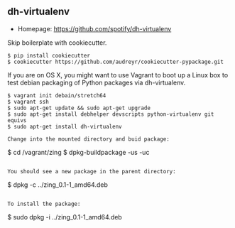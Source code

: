 dh-virtualenv
-------------

* Homepage: https://github.com/spotify/dh-virtualenv

Skip boilerplate with cookiecutter.

```
$ pip install cookiecutter
$ cookiecutter https://github.com/audreyr/cookiecutter-pypackage.git
```

If you are on OS X, you might want to use Vagrant to boot up a Linux box
to test debian packaging of Python packages via dh-virtualenv.

```
$ vagrant init debain/stretch64
$ vagrant ssh
$ sudo apt-get update && sudo apt-get upgrade
$ sudo apt-get install debhelper devscripts python-virtualenv git equivs
$ sudo apt-get install dh-virtualenv

Change into the mounted directory and buid package:

```
$ cd /vagrant/zing
$ dpkg-buildpackage -us -uc
```

You should see a new package in the parent directory:

```
$ dpkg -c ../zing_0.1-1_amd64.deb
```

To install the package:

```
$ sudo dpkg -i ../zing_0.1-1_amd64.deb
```
